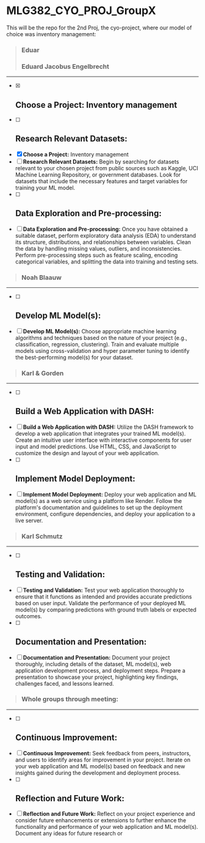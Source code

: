 # MLG382_CYO_PROJ_GroupX
 This will be the repo for the 2nd Proj, the cyo-project, where our model of choice was inventory management:
 
 > ### Eduar
 > ### Eduard Jacobus Engelbrecht
 -----------------------------------------------------------------------------------------
 - [x] ## Choose a Project: Inventory management
 - [ ] ## Research Relevant Datasets:
 - [x] __Choose a Project:__ Inventory management
 - [ ] __Research Relevant Datasets:__
 Begin by searching for datasets relevant to your 
 chosen project from public sources such as Kaggle, UCI Machine Learning 
 Repository, or government databases. Look for datasets that include the necessary 
 features and target variables for training your ML model.
 - [ ] ## Data Exploration and Pre-processing:
 - [ ] __Data Exploration and Pre-processing:__
 Once you have obtained a suitable dataset, 
 perform exploratory data analysis (EDA) to understand its structure, distributions, and 
 relationships between variables. Clean the data by handling missing values, outliers, 
 and inconsistencies. Perform pre-processing steps such as feature scaling, encoding 
 categorical variables, and splitting the data into training and testing sets.
 > ### Noah Blaauw
 -----------------------------------------------------------------------------------------
 - [ ] ## Develop ML Model(s):
 - [ ] __Develop ML Model(s):__
 Choose appropriate machine learning algorithms and 
 techniques based on the nature of your project (e.g., classification, regression, 
 clustering). Train and evaluate multiple models using cross-validation and hyper
 parameter tuning to identify the best-performing model(s) for your dataset.
 > ### Karl & Gorden
 -----------------------------------------------------------------------------------------
 - [ ] ## Build a Web Application with DASH:
 - [ ] __Build a Web Application with DASH:__
 Utilize the DASH framework to develop a web 
 application that integrates your trained ML model(s). Create an intuitive user interface 
 with interactive components for user input and model predictions. Use HTML, CSS, 
 and JavaScript to customize the design and layout of your web application.
 - [ ] ## Implement Model Deployment:
 - [ ] __Implement Model Deployment:__
 Deploy your web application and ML model(s) as a 
 web service using a platform like Render. Follow the platform's documentation and 
 guidelines to set up the deployment environment, configure dependencies, and deploy 
 your application to a live server.
 > ### Karl Schmutz
 -----------------------------------------------------------------------------------------
 - [ ] ## Testing and Validation:
 - [ ] __Testing and Validation:__
 Test your web application thoroughly to ensure that it 
 functions as intended and provides accurate predictions based on user input. Validate 
 the performance of your deployed ML model(s) by comparing predictions with ground 
 truth labels or expected outcomes.
 - [ ] ## Documentation and Presentation:
 - [ ] __Documentation and Presentation:__
 Document your project thoroughly, including 
 details of the dataset, ML model(s), web application development process, and 
 deployment steps. Prepare a presentation to showcase your project, highlighting key 
 findings, challenges faced, and lessons learned.
 > ### Whole groups through meeting:
 -----------------------------------------------------------------------------------------
 - [ ] ## Continuous Improvement:
 - [ ] __Continuous Improvement:__
 Seek feedback from peers, instructors, and users to 
 identify areas for improvement in your project. Iterate on your web application and ML 
 model(s) based on feedback and new insights gained during the development and 
 deployment process.
 - [ ] ## Reflection and Future Work:
 - [ ] __Reflection and Future Work:__
 Reflect on your project experience and consider future 
 enhancements or extensions to further enhance the functionality and performance of 
 your web application and ML model(s). Document any ideas for future research or 
